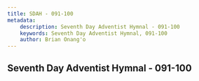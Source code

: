 ```yaml
---
title: SDAH - 091-100
metadata:
    description: Seventh Day Adventist Hymnal - 091-100
    keywords: Seventh Day Adventist Hymnal, 091-100
    author: Brian Onang'o
---
```



## Seventh Day Adventist Hymnal - 091-100
  